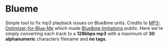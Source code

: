 # Blueme
Simple tool to fix mp3 playback issues on Blue&amp;me units. Credits to [MP3-Optimizer-for-Blue-Me](https://github.com/till-f/MP3-Optimizer-for-Blue-Me) which made [Blue&amp;me limitations](https://github.com/till-f/MP3-Optimizer-for-Blue-Me#remark-about-blueme-limitations) public. Here we're simply converting each track to a **128kbps mp3** with a maximum of **30 alphanumeric** characters filename and **no tags**.  
